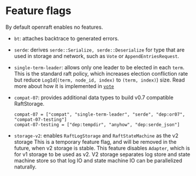 # Feature flags

By default openraft enables no features.

- `bt`: attaches backtrace to generated errors.

- `serde`: derives `serde::Serialize, serde::Deserialize` for type that are used
    in storage and network, such as `Vote` or `AppendEntriesRequest`.

- `single-term-leader`: allows only one leader to be elected in each `term`.
    This is the standard raft policy, which increases election confliction rate
    but reduce `LogId`(`(term, node_id, index)` to `(term, index)`) size.
    Read more about how it is implemented in [`vote`](./vote.md)

- `compat-07`: provides additional data types to build v0.7 compatible RaftStorage.

   ```
   compat-07 = ["compat", "single-term-leader", "serde", "dep:or07", "compat-07-testing"]
   compat-07-testing = ["dep:tempdir", "anyhow", "dep:serde_json"]
   ```

- `storage-v2`: enables `RaftLogStorage` and `RaftStateMachine` as the v2 storage
  This is a temporary feature flag, and will be removed in the future, when v2 storage is stable.
  This feature disables `Adapter`, which is for v1 storage to be used as v2.
  V2 storage separates log store and state machine store so that log IO and state machine IO can be parallelized naturally. 
  